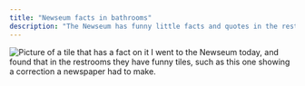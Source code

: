 ```yaml
---
title: "Newseum facts in bathrooms"
description: "The Newseum has funny little facts and quotes in the restrooms"
---
```

<img src="/img/newseum.jpg" alt="Picture of a tile that has a fact on it">
I went to the Newseum today, and found that in the restrooms they have funny tiles, such as this one showing a correction a newspaper had to make.
